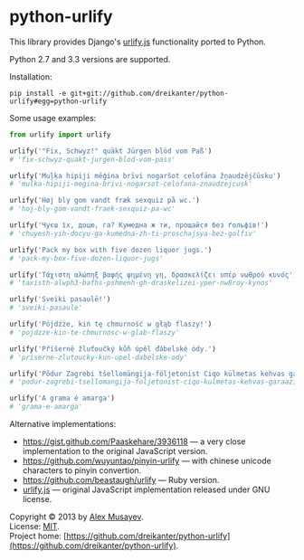 # python-urlify

This library provides Django's [urlify.js](https://github.com/django/django/blob/master/django/contrib/admin/static/admin/js/urlify.js) functionality ported to Python.

Python 2.7 and 3.3 versions are supported.

Installation:

```shell
pip install -e git+git://github.com/dreikanter/python-urlify#egg=python-urlify
```

Some usage examples:

``` python
from urlify import urlify

urlify('"Fix, Schwyz!" quäkt Jürgen blöd vom Paß')
# 'fix-schwyz-quakt-jurgen-blod-vom-pass'

urlify('Muļķa hipiji mēģina brīvi nogaršot celofāna žņaudzējčūsku')
# 'mulka-hipiji-megina-brivi-nogarsot-celofana-znaudzejcusk'

urlify('Høj bly gom vandt fræk sexquiz på wc.')
# 'hoj-bly-gom-vandt-fraek-sexquiz-pa-wc'

urlify('Чуєш їх, доцю, га? Кумедна ж ти, прощайся без ґольфів!')
# 'chuyesh-yih-docyu-ga-kumedna-zh-ti-proschajsya-bez-golfiv'

urlify('Pack my box with five dozen liquor jugs.')
# 'pack-my-box-five-dozen-liquor-jugs'

urlify('Τάχιστη αλώπηξ βαφής ψημένη γη, δρασκελίζει υπέρ νωθρού κυνός')
# 'taxisth-alwph3-bafhs-pshmenh-gh-draskelizei-yper-nw8roy-kynos'

urlify('Sveiki pasaulē!')
# 'sveiki-pasaule'

urlify('Pójdźże, kiń tę chmurność w głąb flaszy!')
# 'pojdzze-kin-te-chmurnosc-w-glab-flaszy'

urlify('Příšerně žluťoučký kůň úpěl ďábelské ódy.')
# 'priserne-zlutoucky-kun-upel-dabelske-ody'

urlify('Põdur Zagrebi tšellomängija-följetonist Ciqo külmetas kehvas garaažis')
# 'podur-zagrebi-tsellomangija-foljetonist-ciqo-kulmetas-kehvas-garaazis'

urlify('A grama é amarga')
# 'grama-e-amarga'
```

Alternative implementations:

- https://gist.github.com/Paaskehare/3936118 — a very close implementation to the original JavaScript version.
- https://github.com/wuyuntao/pinyin-urlify — with chinese unicode characters to pinyin convertion.
- https://github.com/beastaugh/urlify — Ruby version.
- [urlify.js](https://github.com/django/django/blob/master/django/contrib/admin/static/admin/js/urlify.js) — original JavaScript implementation released under GNU license.

Copyright &copy; 2013 by [Alex Musayev](http://alex.musayev.com).  
License: [MIT](http://opensource.org/licenses/MIT).  
Project home: [https://github.com/dreikanter/python-urlify](https://github.com/dreikanter/python-urlify).
